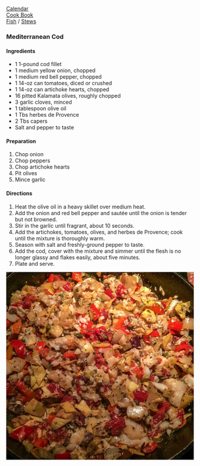 [Calendar](https://github.com/vmsmith/EDT/blob/master/calendar.md)    
[Cook Book](https://github.com/vmsmith/CookBook/blob/master/README.md)      
[Fish](https://github.com/vmsmith/CookBook/blob/master/fish_shellfish.md) / [Stews](https://github.com/vmsmith/CookBook/blob/master/stews.md)    

### Mediterranean Cod  

#### Ingredients

* 1 1-pound cod fillet
* 1 medium yellow onion, chopped
* 1 medium red bell pepper, chopped
* 1 14-oz can tomatoes, diced or crushed
* 1 14-oz can artichoke hearts, chopped
* 16 pitted Kalamata olives, roughly chopped
* 3 garlic cloves, minced
* 1 tablespoon olive oil
* 1 Tbs herbes de Provence
* 2 Tbs capers
* Salt and pepper to taste

#### Preparation

1. Chop onion
2. Chop peppers
3. Chop artichoke hearts
4. Pit olives
5. Mince garlic

#### Directions

1. Heat the olive oil in a heavy skillet over medium heat. 
2. Add the onion and red bell pepper and sautée until the onion is tender but not browned. 
3. Stir in the garlic until fragrant, about 10 seconds. 
4. Add the artichokes, tomatoes, olives, and herbes de Provence; cook until the mixture is thoroughly warm. 
5. Season with salt and freshly-ground pepper to taste. 
6. Add the cod, cover with the mixture and simmer until the flesh is no longer glassy and flakes easily, about five minutes. 
7. Plate and serve.  

![Mediterranean Cod](https://github.com/vmsmith/CookBook/blob/master/graphics/cod_mediterranean.png)
